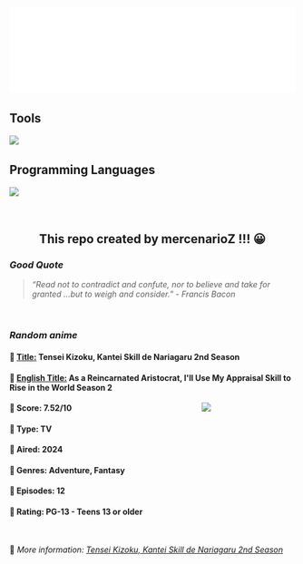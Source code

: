 
<img src="svg/nai.svg" />

<p>
  <h2>Tools</h2>
  <a href="https://skillicons.dev">
    <img src="https://skillicons.dev/icons?i=git,bash,vim,ubuntu,tensorflow,pytorch,docker,raspberrypi" />
  </a>

  <br />

  <h2>Programming Languages</h2>

  <a href="https://skillicons.dev">
    <img src="https://skillicons.dev/icons?i=python,c,cpp" />
  </a>
</p>

<br />

<h2 align="center">This repo created by mercenarioZ !!! 😀</h2>
<h3><i>Good Quote</i></h3>

<blockquote>
<i>
“Read not to contradict and confute, nor to believe and take for granted ...but to weigh and consider.” - Francis Bacon
</i>
</blockquote>

<br />

<h3><i>Random anime</i></h3>

<h4>
  <strong>🥭 <u>Title:</u></strong> Tensei Kizoku, Kantei Skill de Nariagaru 2nd Season
</h4>

<h4>🌿 <u>English Title:</u> As a Reincarnated Aristocrat, I'll Use My Appraisal Skill to Rise in the World Season 2</h4>

<img align="right" width="165" src=https://cdn.myanimelist.net/images/anime/1280/143705.jpg />

<h4>🌱 Score: 7.52/10</h4>

<h4>🌲 Type: TV</h4>

<h4>🌴 Aired: 2024</h4>

<h4>🌵 Genres: Adventure, Fantasy</h4>

<h4>🥑 Episodes: 12</h4>

<h4>🍏 Rating: PG-13 - Teens 13 or older</h4>

<br />

🍂 *More information: [Tensei Kizoku, Kantei Skill de Nariagaru 2nd Season](https://myanimelist.net/anime/59131/Tensei_Kizoku_Kantei_Skill_de_Nariagaru_2nd_Season)*
    